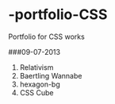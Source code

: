 -portfolio-CSS
==============
  
Portfolio for CSS works  
  
###09-07-2013  
01. Relativism  
02. Baertling Wannabe  
03. hexagon-bg  
04. CSS Cube